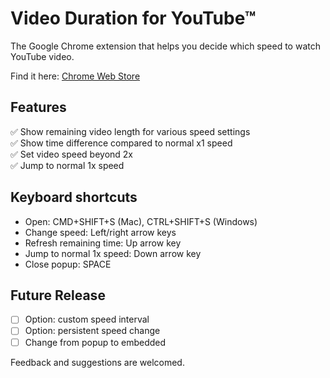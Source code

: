 # Video Duration for YouTube™

The Google Chrome extension that helps you decide which speed to watch YouTube video.

Find it here:
[Chrome Web Store](https://chrome.google.com/webstore/detail/duration-calculator-for-y/djphelnkeombgogeophphofmjkbooofh)

## Features
:white_check_mark: Show remaining video length for various speed settings  
:white_check_mark: Show time difference compared to normal x1 speed  
:white_check_mark: Set video speed beyond 2x  
:white_check_mark: Jump to normal 1x speed  

## Keyboard shortcuts
- Open: CMD+SHIFT+S (Mac), CTRL+SHIFT+S (Windows)
- Change speed: Left/right arrow keys
- Refresh remaining time: Up arrow key
- Jump to normal 1x speed: Down arrow key
- Close popup: SPACE

## Future Release
- [ ] Option: custom speed interval
- [ ] Option: persistent speed change
- [ ] Change from popup to embedded

Feedback and suggestions are welcomed.
